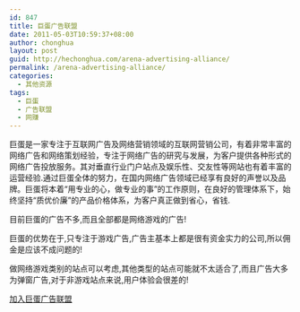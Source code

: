 ```yaml
---
id: 847
title: 巨蛋广告联盟
date: 2011-05-03T10:59:37+08:00
author: chonghua
layout: post
guid: http://hechonghua.com/arena-advertising-alliance/
permalink: /arena-advertising-alliance/
categories:
  - 其他资源
tags:
  - 巨蛋
  - 广告联盟
  - 网赚
---
```

巨蛋是一家专注于互联网广告及网络营销领域的互联网营销公司，有着非常丰富的网络广告和网络策划经验，专注于网络广告的研究与发展，为客户提供各种形式的网络广告投放服务。其对垂直行业门户站点及娱乐性、交友性等网站也有着丰富的运营经验.通过巨蛋全体的努力，在国内网络广告领域已经享有良好的声誉以及品牌。巨蛋将本着“用专业的心，做专业的事”的工作原则，在良好的管理体系下，始终坚持“质优价廉”的产品价格体系，为客户真正做到省心，省钱.

目前巨蛋的广告不多,而且全部都是网络游戏的广告!

巨蛋的优势在于,只专注于游戏广告,广告主基本上都是很有资金实力的公司,所以佣金是应该不成问题的!

做网络游戏类别的站点可以考虑,其他类型的站点可能就不太适合了,而且广告大多为弹窗广告,对于非游戏站点来说,用户体验会很差的!

<a href="/go/judan" target="_blank">加入巨蛋广告联盟</a>